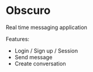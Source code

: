 # Obscuro
Real time messaging application

Features:
- Login / Sign up / Session
- Send message
- Create conversation
